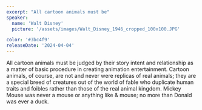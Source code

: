 ```yaml
---
excerpt: "All cartoon animals must be"
speaker:
  name: 'Walt Disney'
  picture: '/assets/images/Walt_Disney_1946_cropped_100x100.JPG'

color: '#3bc4f9'
releaseDate: '2024-04-04'
---
```

All cartoon animals must be judged by their story intent and relationship as a matter of basic procedure in creating animation entertainment. Cartoon animals, of course, are not and never were replicas of real animals; they are a special breed of creatures out of the world of fable who duplicate human traits and foibles rather than those of the real animal kingdom. Mickey Mouse was never a mouse or anything like & mouse; no more than Donald was ever a duck.
